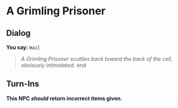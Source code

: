 # A Grimling Prisoner
## Dialog

**You say:** `Hail`



>*A Grimling Prisoner scuttles back toward the back of the cell, obviously intimidated.*
end

## Turn-Ins



**This NPC *should* return incorrect items given.**





